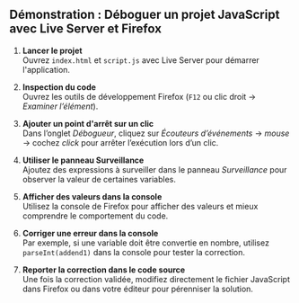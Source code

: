 ## Démonstration : Déboguer un projet JavaScript avec Live Server et Firefox

1. **Lancer le projet**  
    Ouvrez `index.html` et `script.js` avec Live Server pour démarrer l'application.

2. **Inspection du code**  
    Ouvrez les outils de développement Firefox (`F12` ou clic droit → *Examiner l’élément*).

3. **Ajouter un point d'arrêt sur un clic**  
    Dans l’onglet *Débogueur*, cliquez sur *Écouteurs d’événements* → *mouse* → cochez *click* pour arrêter l’exécution lors d’un clic.

4. **Utiliser le panneau Surveillance**  
    Ajoutez des expressions à surveiller dans le panneau *Surveillance* pour observer la valeur de certaines variables.

5. **Afficher des valeurs dans la console**  
    Utilisez la console de Firefox pour afficher des valeurs et mieux comprendre le comportement du code.

6. **Corriger une erreur dans la console**  
    Par exemple, si une variable doit être convertie en nombre, utilisez `parseInt(addend1)` dans la console pour tester la correction.

7. **Reporter la correction dans le code source**  
    Une fois la correction validée, modifiez directement le fichier JavaScript dans Firefox ou dans votre éditeur pour pérenniser la solution.

